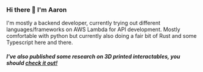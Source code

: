 ### Hi there 👋 I'm Aaron

I'm mostly a backend developer, currently trying out different languages/frameworks on AWS Lambda for API development. Mostly comfortable with python but currently also doing a fair bit of Rust and some Typescript here and there.

##### I've also published some research on 3D printed interactables, you should [check it out!](https://dl.acm.org/doi/abs/10.1145/3490149.3501314)




<!--
**aaron-visschedijk/aaron-visschedijk** is a ✨ _special_ ✨ repository because its `README.md` (this file) appears on your GitHub profile.

Here are some ideas to get you started:

- 🔭 I’m currently working on ...
- 🌱 I’m currently learning ...
- 👯 I’m looking to collaborate on ...
- 🤔 I’m looking for help with ...
- 💬 Ask me about ...
- 📫 How to reach me: ...
- 😄 Pronouns: ...
- ⚡ Fun fact: ...
-->
